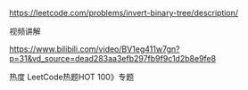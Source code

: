 https://leetcode.com/problems/invert-binary-tree/description/

视频讲解

https://www.bilibili.com/video/BV1eg411w7gn?p=31&vd_source=dead283aa3efb297fb9f9c1d2b8e9fe8

热度
LeetCode热题HOT 100》专题


